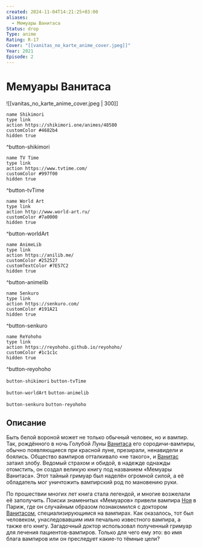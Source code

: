 ```yaml
---
created: 2024-11-04T14:21:25+03:00
aliases:
  - Мемуары Ванитаса
Status: drop
Type: anime
Rating: R-17
Cover: "[[vanitas_no_karte_anime_cover.jpeg]]"
Year: 2021
Episode: 2
---
```


# Мемуары Ванитаса

![[vanitas_no_karte_anime_cover.jpeg | 300]]

```button
name Shikimori
type link
action https://shikimori.one/animes/48580
customColor #4682b4
hidden true
```
^button-shikimori

```button
name TV Time
type link
action https://www.tvtime.com/
customColor #997f00
hidden true
```
^button-tvTime

```button
name World Art
type link
action http://www.world-art.ru/
customColor #7a0000
hidden true
```
^button-worldArt

```button
name AnimeLib
type link
action https://anilib.me/
customColor #252527
customTextColor #7E57C2
hidden true
```
^button-animelib

```button
name Senkuro
type link
action https://senkuro.com/
customColor #191A21
hidden true
```
^button-senkuro

```button
name ReYohoho
type link
action https://reyohoho.github.io/reyohoho/
customColor #1c1c1c
hidden true
```
^button-reyohoho

`button-shikimori` `button-tvTime`

`button-worldArt` `button-animelib`

`button-senkuro` `button-reyohoho`

## Описание

Быть белой вороной может не только обычный человек, но и вампир. Так, рождённого в ночь Голубой Луны [Ванитаса](https://shikimori.one/characters/138391-vampire-of-the-blue-moon) его сородичи-вампиры, обычно появляющиеся при красной луне, презирали, ненавидели и боялись. Общество вампиров отталкивало «не такого», и [Ванитас](https://shikimori.one/characters/138391-vampire-of-the-blue-moon) затаил злобу. Ведомый страхом и обидой, в надежде однажды отомстить, он создал великую книгу под названием «Мемуары Ванитаса». Этот тайный гримуар был наделён огромной силой, а её обладатель мог уничтожить вампирский род по мановению руки.
  
По прошествии многих лет книга стала легендой, и многие возжелали её заполучить. Поиски знаменитых «Мемуаров» привели вампира [Ноя](https://shikimori.one/characters/136692-no-archiviste) в Париж, где он случайным образом познакомился с доктором [Ванитасом](https://shikimori.one/characters/136691-vanitas), специализирующимся на вампирах. Как оказалось, тот был человеком, унаследовавшим имя печально известного вампира, а также его книгу. Загадочный доктор использовал полученный гримуар для лечения пациентов-вампиров. Только для чего ему это: во имя блага вампиров или он преследует какие-то тёмные цели?
